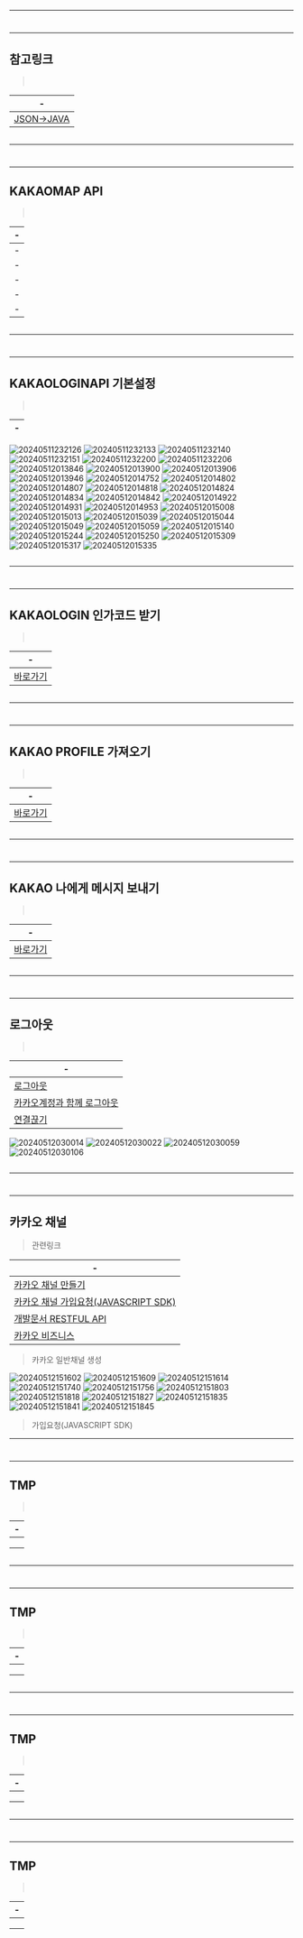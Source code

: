 

---
#
---

참고링크
---
> <br>

|-|
|-|
|[JSON->JAVA](https://json2csharp.com/code-converters/json-to-pojo)|
```

```

---
#
---

KAKAOMAP API
---
> <br>

|-|
|-|
|-|
|-|
|-|
|-|
|-|

```

```


---
#
---

KAKAOLOGINAPI 기본설정
---
> <br>

|-|
|-|

![20240511232126](https://github.com/MY-ALL-LECTURE/SPRINGBOOT/assets/84259104/0b7c419b-377f-4ff4-9de6-355cd525ad07)
![20240511232133](https://github.com/MY-ALL-LECTURE/SPRINGBOOT/assets/84259104/9ae76073-fadc-408e-b079-200e233432ce)
![20240511232140](https://github.com/MY-ALL-LECTURE/SPRINGBOOT/assets/84259104/0c4bac6f-2e97-4793-a12e-568397da9411)
![20240511232151](https://github.com/MY-ALL-LECTURE/SPRINGBOOT/assets/84259104/651dea62-ed64-40ec-bd6c-def4c3afd6e4)
![20240511232200](https://github.com/MY-ALL-LECTURE/SPRINGBOOT/assets/84259104/8905b10b-220d-48e2-8447-c483f6aa5e18)
![20240511232206](https://github.com/MY-ALL-LECTURE/SPRINGBOOT/assets/84259104/19e461e2-e19f-4290-8d90-e27a869b855a)
![20240512013846](https://github.com/MY-ALL-LECTURE/SPRINGBOOT/assets/84259104/f49d603f-37fe-4d08-8ca7-bb70a6405c7d)
![20240512013900](https://github.com/MY-ALL-LECTURE/SPRINGBOOT/assets/84259104/1ed02812-7110-4dda-8534-20f2fad7e650)
![20240512013906](https://github.com/MY-ALL-LECTURE/SPRINGBOOT/assets/84259104/0f10ff96-82ea-4f41-819f-bba4efd473cb)
![20240512013946](https://github.com/MY-ALL-LECTURE/SPRINGBOOT/assets/84259104/adfb21aa-df6f-4158-9a60-c0865ef2fdac)
![20240512014752](https://github.com/MY-ALL-LECTURE/SPRINGBOOT/assets/84259104/fc2056a3-ef6a-4186-b210-60df7d1f3d3d)
![20240512014802](https://github.com/MY-ALL-LECTURE/SPRINGBOOT/assets/84259104/f420bfbb-ae75-497a-9120-f714f4e19a0c)
![20240512014807](https://github.com/MY-ALL-LECTURE/SPRINGBOOT/assets/84259104/bf9de1d8-e63a-4574-9393-b2cf9e4b2119)
![20240512014818](https://github.com/MY-ALL-LECTURE/SPRINGBOOT/assets/84259104/c71700a8-9476-40fd-9918-b39b73902acc)
![20240512014824](https://github.com/MY-ALL-LECTURE/SPRINGBOOT/assets/84259104/bdfbb465-fe46-495b-b619-25f5923c2e55)
![20240512014834](https://github.com/MY-ALL-LECTURE/SPRINGBOOT/assets/84259104/ac15aadc-87fd-4570-9b1a-0c926ad22f74)
![20240512014842](https://github.com/MY-ALL-LECTURE/SPRINGBOOT/assets/84259104/d88300e7-4449-41c6-a24c-a5d89e81e27a)
![20240512014922](https://github.com/MY-ALL-LECTURE/SPRINGBOOT/assets/84259104/9eb7fdb2-4dce-4cb0-a3fd-d68a4b195898)
![20240512014931](https://github.com/MY-ALL-LECTURE/SPRINGBOOT/assets/84259104/66c03aed-a950-4502-9a04-65284a1948db)
![20240512014953](https://github.com/MY-ALL-LECTURE/SPRINGBOOT/assets/84259104/a9b2a019-91a4-40dd-a8b4-e4b1b98882ae)
![20240512015008](https://github.com/MY-ALL-LECTURE/SPRINGBOOT/assets/84259104/ee257486-c054-4969-8d5a-658fffd914b2)
![20240512015013](https://github.com/MY-ALL-LECTURE/SPRINGBOOT/assets/84259104/550885f2-a9cd-4a70-a290-f7a479ed25ce)
![20240512015039](https://github.com/MY-ALL-LECTURE/SPRINGBOOT/assets/84259104/e132a258-f805-4571-802c-70445c54af4e)
![20240512015044](https://github.com/MY-ALL-LECTURE/SPRINGBOOT/assets/84259104/f0249752-d21c-4805-bc6e-d8bb1091221c)
![20240512015049](https://github.com/MY-ALL-LECTURE/SPRINGBOOT/assets/84259104/a40a7725-3789-4bf7-a980-00e2183a8d97)
![20240512015059](https://github.com/MY-ALL-LECTURE/SPRINGBOOT/assets/84259104/97506f90-9019-4f1a-b96a-23f0c1205299)
![20240512015140](https://github.com/MY-ALL-LECTURE/SPRINGBOOT/assets/84259104/e65e7865-da54-49f8-984d-b191a2375f5b)
![20240512015244](https://github.com/MY-ALL-LECTURE/SPRINGBOOT/assets/84259104/893b1e3e-6cb7-4de9-8484-5114add378a2)
![20240512015250](https://github.com/MY-ALL-LECTURE/SPRINGBOOT/assets/84259104/92966919-1fd8-42c5-85ea-ebfb47dd9a75)
![20240512015309](https://github.com/MY-ALL-LECTURE/SPRINGBOOT/assets/84259104/4bab7224-c805-45c7-ba62-f9d6eca6003a)
![20240512015317](https://github.com/MY-ALL-LECTURE/SPRINGBOOT/assets/84259104/6a7c6406-454d-40d8-91e2-7dd40a6742f7)
![20240512015335](https://github.com/MY-ALL-LECTURE/SPRINGBOOT/assets/84259104/a589c7a9-6e5a-417a-9856-8e24afb959c5)


```

```


---
#
---

KAKAOLOGIN 인가코드 받기
---
> <br>

|-|
|-|
|[바로가기](https://developers.kakao.com/docs/latest/ko/kakaologin/rest-api#request-code)|


```

```

---
#
---

KAKAO PROFILE 가져오기
---
> <br>

|-|
|-|
|[바로가기](https://developers.kakao.com/docs/latest/ko/kakaologin/rest-api#req-user-info)|


```

```

---
#
---

KAKAO 나에게 메시지 보내기 
---
> <br>

|-|
|-|
|[바로가기](https://developers.kakao.com/docs/latest/ko/message/rest-api#custom-template-msg-me)|


```

```


---
#
---

로그아웃
---
> <br>

|-|
|-|
|[로그아웃](https://developers.kakao.com/docs/latest/ko/kakaologin/rest-api#logout)|
|[카카오계정과 함께 로그아웃](https://developers.kakao.com/docs/latest/ko/kakaologin/rest-api#logout-of-service-and-kakaoaccount)|
|[연결끊기](https://developers.kakao.com/docs/latest/ko/kakaologin/rest-api#unlink)|


![20240512030014](https://github.com/MY-ALL-LECTURE/SPRINGBOOT/assets/84259104/c8219702-b020-4966-bca1-5b1dd7d53425)
![20240512030022](https://github.com/MY-ALL-LECTURE/SPRINGBOOT/assets/84259104/d70c27a3-6370-4d28-ac03-a981783de442)
![20240512030059](https://github.com/MY-ALL-LECTURE/SPRINGBOOT/assets/84259104/e5da74ed-3e14-4e90-8897-9ececb51b171)
![20240512030106](https://github.com/MY-ALL-LECTURE/SPRINGBOOT/assets/84259104/ff527c29-14c4-4746-80c8-9ade6a01155b)


```

```


---
#
---

카카오 채널
---
> 관련링크<br>

|-|
|-|
|[카카오 채널 만들기](https://center-pf.kakao.com/profiles)|
|[카카오 채널 가입요청(JAVASCRIPT SDK)](https://developers.kakao.com/docs/latest/ko/kakaotalk-channel/js)|
|[개발문서 RESTFUL API](https://developers.kakao.com/product/kakaoTalkChannel)|
|[카카오 비즈니스](https://business.kakao.com/)|



> 카카오 일반채널 생성<br>

![20240512151602](https://github.com/MY-ALL-LECTURE/SPRINGBOOT/assets/84259104/b616c0c7-5cc7-46ef-9bff-219deddc16f5)
![20240512151609](https://github.com/MY-ALL-LECTURE/SPRINGBOOT/assets/84259104/12209a8d-2fa9-4ad1-af46-54fdcb50ca36)
![20240512151614](https://github.com/MY-ALL-LECTURE/SPRINGBOOT/assets/84259104/24ccce1b-034b-4147-8914-4b1e7804c4ce)
![20240512151740](https://github.com/MY-ALL-LECTURE/SPRINGBOOT/assets/84259104/38967176-6bb2-40e0-b1d2-8f70bf1523f2)
![20240512151756](https://github.com/MY-ALL-LECTURE/SPRINGBOOT/assets/84259104/c376afdd-fe89-4eeb-8eed-8ae4e31eb163)
![20240512151803](https://github.com/MY-ALL-LECTURE/SPRINGBOOT/assets/84259104/d472b01a-3532-4185-b13e-e92d61b83b98)
![20240512151818](https://github.com/MY-ALL-LECTURE/SPRINGBOOT/assets/84259104/75295aa0-813c-4b2e-a4e1-995bcd0f1f73)
![20240512151827](https://github.com/MY-ALL-LECTURE/SPRINGBOOT/assets/84259104/2aef3aee-c6d3-49f4-a3e1-bb3c8fd661c1)
![20240512151835](https://github.com/MY-ALL-LECTURE/SPRINGBOOT/assets/84259104/916387b5-7c4d-4d00-9ce9-543d538e2fb2)
![20240512151841](https://github.com/MY-ALL-LECTURE/SPRINGBOOT/assets/84259104/b273854b-5b99-45e3-acf5-32f609fc9070)
![20240512151845](https://github.com/MY-ALL-LECTURE/SPRINGBOOT/assets/84259104/03f6d199-940c-4f77-bc5e-9f192d40b689)


> 가입요청(JAVASCRIPT SDK)


---
#
---

TMP
---
> <br>

|-|
|-|
|<img src="" />|
|<img src="" />|
|<img src="" />|

```

```


---
#
---

TMP
---
> <br>

|-|
|-|
|<img src="" />|
|<img src="" />|
|<img src="" />|

```

```


---
#
---

TMP
---
> <br>

|-|
|-|
|<img src="" />|
|<img src="" />|
|<img src="" />|

```

```


---
#
---

TMP
---
> <br>

|-|
|-|
|<img src="" />|
|<img src="" />|
|<img src="" />|

```

```



